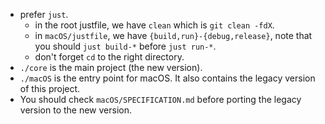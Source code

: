 - prefer `just`.
  - in the root justfile, we have `clean` which is `git clean -fdX`.
  - in `macOS/justfile`, we have `{build,run}-{debug,release}`, note that you
    should `just build-*` before `just run-*`.
  - don't forget `cd` to the right directory.
- `./core` is the main project (the new version).
- `./macOS` is the entry point for macOS. It also contains the legacy version of
  this project.
- You should check `macOS/SPECIFICATION.md` before porting the legacy version to
  the new version.